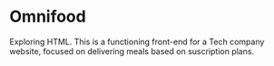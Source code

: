 # Omnifood
Exploring HTML. This is a functioning front-end for a Tech company website, focused on delivering meals based on suscription plans.
